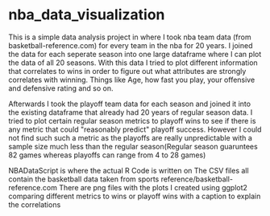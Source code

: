 # nba_data_visualization

This is a simple data analysis project in where I took nba team data (from basketball-reference.com) for every team in the nba for 20 years. I joined the data for each seperate season into one large dataframe where I can plot the data of all 20 seasons. With this data I tried to plot different information that correlates to wins in order to figure out what attributes are strongly correlates with winning. Things like Age, how fast you play, your offensive and defensive rating and so on. 

Afterwards I took the playoff team data for each season and joined it into the existing dataframe that already had 20 years of regular season data. I tried to plot certain regular season metrics to playoff wins to see if there is any metric that could "reasonably predict" playoff success. However I could not find such such a metric as the playoffs are really unpredictable with a sample size much less than the regular season(Regular season guaruntees 82 games whereas playoffs can range from 4 to 28 games) 

NBADataScript is where the actual R Code is written on 
The CSV files all contain the basketball data taken from sports reference/basketball-reference.com
There are png files with the plots I created using ggplot2 comparing different metrics to wins or playoff wins with a caption to explain the correlations


